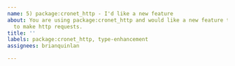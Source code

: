 ```yaml
---
name: 5) package:cronet_http - I'd like a new feature
about: You are using package:cronet_http and would like a new feature to make it easier
  to make http requests.
title: ''
labels: package:cronet_http, type-enhancement
assignees: brianquinlan

---
```



